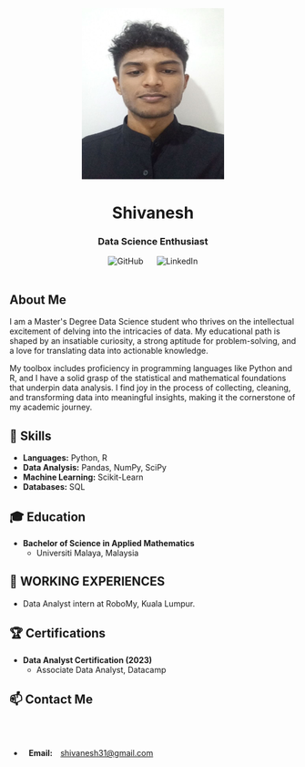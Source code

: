 <p align="center">
  <img src="https://github.com/shivanesh31/Shivanesh/blob/91564bdca24849f1f4b4d56d2f91cd2ce8d26380/images/my_image.jpeg" alt="Your Profile Picture" width=250 height=300>

</p>

<h1 align="center">Shivanesh</h1>

<h3 align="center">Data Science Enthusiast</h3>

  <div align="center">
  <a href="https://github.com/Shivanesh31" target="_blank" style="text-decoration: none; margin: 10px;">
    <img src="https://img.shields.io/badge/GitHub-Follow-181717" alt="GitHub" width="150" height="30">
  </a
    <div align="center">
  <a href="https://www.linkedin.com/in/shivanesh-sivakumar/" target="_blank" style="text-decoration: none; margin: 10px;">
    <img src="https://img.shields.io/badge/LinkedIn-Connect-0A66C2" alt="LinkedIn" width="150" height="30">
</div>


## About Me

I am a Master's Degree Data Science student who thrives on the intellectual excitement of delving into the intricacies of data. My educational path is shaped by an insatiable curiosity, a strong aptitude for problem-solving, and a love for translating data into actionable knowledge.

My toolbox includes proficiency in programming languages like Python and R, and I have a solid grasp of the statistical and mathematical foundations that underpin data analysis. I find joy in the process of collecting, cleaning, and transforming data into meaningful insights, making it the cornerstone of my academic journey.


## 💼 Skills

- **Languages:** Python, R
- **Data Analysis:** Pandas, NumPy, SciPy
- **Machine Learning:** Scikit-Learn
- **Databases:** SQL


## 🎓 Education

- **Bachelor of Science in Applied Mathematics**
  - Universiti Malaya, Malaysia
 
## 🧰 WORKING EXPERIENCES
- Data Analyst intern at RoboMy, Kuala Lumpur.
  

## 🏆 Certifications

- **Data Analyst Certification (2023)**
  - Associate Data Analyst, Datacamp

## 📫 Contact Me

- **Email:** shivanesh31@gmail.com


